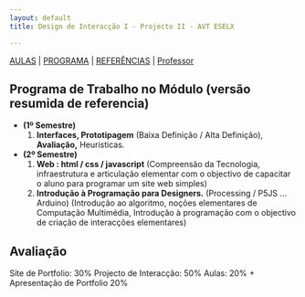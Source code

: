 ```yaml
---
layout: default
title: Design de Interacção I - Projecto II - AVT ESELX

---
```


[AULAS](index.html) | [PROGRAMA](programa.html) | [REFERÊNCIAS](refs.html) | [Professor](http://steam228.com)

## Programa de Trabalho no Módulo (versão resumida de referencia)

- **(1º Semestre)**
  1. **Interfaces, Prototipagem** (Baixa Definição / Alta Definição), **Avaliação,** Heuristicas.
- **(2º Semestre)**
  1. **Web : html / css / javascript** (Compreensão da Tecnologia, infraestrutura e articulação elementar com o objectivo de capacitar o aluno para programar um site web simples)
  2. **Introdução à Programação para Designers.** (Processing / P5JS … Arduino) (Introdução ao algoritmo, noções elementares de Computação Multimédia, Introdução à programação com o objectivo de criação de interacções elementares)

## Avaliação
Site de Portfolio: 30%
Projecto de Interacção: 50%
Aulas: 20%
+
Apresentação de Portfolio 20%
